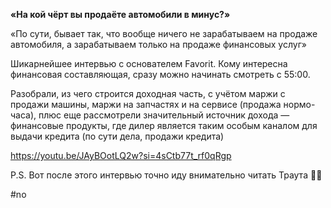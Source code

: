 
**«На кой чёрт вы продаёте автомобили в минус?»**

«По сути, бывает так, что вообще ничего не зарабатываем на продаже автомобиля, а зарабатываем только на продаже финансовых услуг»

Шикарнейшее интервью с основателем Favorit. Кому интересна финансовая составляющая, сразу можно начинать смотреть с 55:00. 

Разобрали, из чего строится доходная часть, с учётом маржи с продажи машины, маржи на запчастях и на сервисе (продажа нормо-часа), плюс еще рассмотрели значительный источник дохода — финансовые продукты, где дилер является таким особым каналом для выдачи кредита (по сути дела, продажи кредита) 

https://youtu.be/JAyBOotLQ2w?si=4sCtb77t_rf0qRgp

  
P.S.
Вот после этого интервью точно иду внимательно читать Траута 🤌🏽

#no